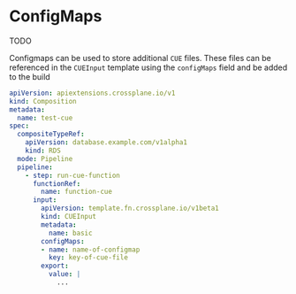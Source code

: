 # ConfigMaps

TODO

Configmaps can be used to store additional `CUE` files.
These files can be referenced in the `CUEInput` template using the `configMaps`
field and be added to the build

```yaml
apiVersion: apiextensions.crossplane.io/v1
kind: Composition
metadata:
  name: test-cue
spec:
  compositeTypeRef:
    apiVersion: database.example.com/v1alpha1
    kind: RDS
  mode: Pipeline
  pipeline:
    - step: run-cue-function
      functionRef:
        name: function-cue
      input:
        apiVersion: template.fn.crossplane.io/v1beta1
        kind: CUEInput
        metadata:
          name: basic
        configMaps:
        - name: name-of-configmap
          key: key-of-cue-file
        export:
          value: |
            ...
```